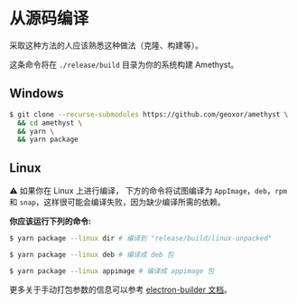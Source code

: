 # 从源码编译

采取这种方法的人应该熟悉这种做法（克隆、构建等）。

这条命令将在 `./release/build` 目录为你的系统构建 Amethyst。

## Windows

```sh
$ git clone --recurse-submodules https://github.com/geoxor/amethyst \
  && cd amethyst \
  && yarn \
  && yarn package
```

## Linux

⚠️ 如果你在 Linux 上进行编译， 下方的命令将试图编译为 `AppImage`，`deb`，`rpm` 和 `snap`，这样很可能会编译失败，因为缺少编译所需的依赖。

**你应该运行下列的命令:**

```sh
$ yarn package --linux dir # 编译到 "release/build/linux-unpacked"
```

```sh
$ yarn package --linux deb # 编译成 deb 包
```

```sh
$ yarn package --linux appimage # 编译成 appimage 包
```

更多关于手动打包参数的信息可以参考 [electron-builder 文档](https://www.electron.build/configuration/linux.html)。

